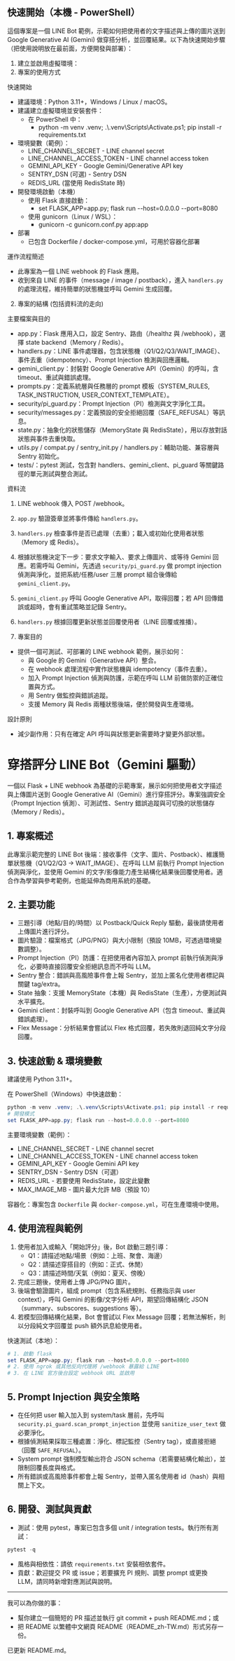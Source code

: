 ## 快速開始（本機 - PowerShell）

這個專案是一個 LINE Bot 範例，示範如何把使用者的文字描述與上傳的圖片送到 Google Generative AI (Gemini) 做穿搭分析，並回覆結果。以下為快速開始步驟（把使用說明放在最前面，方便開發與部署）：

1. 建立並啟用虛擬環境：
1. 專案的使用方式

快速開始

- 建議環境：Python 3.11+，Windows / Linux / macOS。
- 建議建立虛擬環境並安裝套件：
   - 在 PowerShell 中：
      - python -m venv .venv; .\\.venv\\Scripts\\Activate.ps1; pip install -r requirements.txt
- 環境變數（範例）：
   - LINE_CHANNEL_SECRET - LINE channel secret
   - LINE_CHANNEL_ACCESS_TOKEN - LINE channel access token
   - GEMINI_API_KEY - Google Gemini/Generative API key
   - SENTRY_DSN (可選) - Sentry DSN
   - REDIS_URL (當使用 RedisState 時)
- 開發環境啟動（本機）
   - 使用 Flask 直接啟動：
      - set FLASK_APP=app.py; flask run --host=0.0.0.0 --port=8080
   - 使用 gunicorn（Linux / WSL）：
      - gunicorn -c gunicorn.conf.py app:app
- 部署
   - 已包含 Dockerfile / docker-compose.yml，可用於容器化部署

運作流程簡述

- 此專案為一個 LINE webhook 的 Flask 應用。
- 收到來自 LINE 的事件（message / image / postback），進入 `handlers.py` 的處理流程，維持簡單的狀態機並呼叫 Gemini 生成回覆。


2. 專案的結構 (包括資料流的走向)

主要檔案與目的

- app.py：Flask 應用入口，設定 Sentry、路由（/healthz 與 /webhook），選擇 state backend（Memory / Redis）。
- handlers.py：LINE 事件處理器，包含狀態機（Q1/Q2/Q3/WAIT_IMAGE）、事件去重（idempotency）、Prompt Injection 檢測與回應邏輯。
- gemini_client.py：封裝對 Google Generative API（Gemini）的呼叫，含 timeout、重試與錯誤處理。
- prompts.py：定義系統層與任務層的 prompt 模板（SYSTEM_RULES, TASK_INSTRUCTION, USER_CONTEXT_TEMPLATE）。
- security/pi_guard.py：Prompt Injection（PI）檢測與文字淨化工具。
- security/messages.py：定義預設的安全拒絕回覆（SAFE_REFUSAL）等訊息。
- state.py：抽象化的狀態儲存（MemoryState 與 RedisState），用以存放對話狀態與事件去重快取。
- utils.py / compat.py / sentry_init.py / handlers.py：輔助功能、兼容層與 Sentry 初始化。
- tests/：pytest 測試，包含對 handlers、gemini_client、pi_guard 等關鍵路徑的單元測試與整合測試。

資料流

1. LINE webhook 傳入 POST /webhook。
2. `app.py` 驗證簽章並將事件傳給 `handlers.py`。
3. `handlers.py` 檢查事件是否已處理（去重）；載入或初始化使用者狀態（Memory 或 Redis）。
4. 根據狀態機決定下一步：要求文字輸入、要求上傳圖片、或等待 Gemini 回應。若需呼叫 Gemini，先透過 `security/pi_guard.py` 做 prompt injection 偵測與淨化，並把系統/任務/user 三層 prompt 組合後傳給 `gemini_client.py`。
5. `gemini_client.py` 呼叫 Google Generative API，取得回覆；若 API 回傳錯誤或超時，會有重試策略並記錄 Sentry。
6. `handlers.py` 根據回覆更新狀態並回覆使用者（LINE 回覆或推播）。


3. 專案目的

- 提供一個可測試、可部署的 LINE webhook 範例，展示如何：
   - 與 Google 的 Gemini（Generative API）整合。
   - 在 webhook 處理流程中實作狀態機與 idempotency（事件去重）。
   - 加入 Prompt Injection 偵測與防護，示範在呼叫 LLM 前做防禦的正確位置與方式。
   - 用 Sentry 做監控與錯誤追蹤。
   - 支援 Memory 與 Redis 兩種狀態後端，便於開發與生產環境。

設計原則

- 減少副作用：只有在確定 API 呼叫與狀態更新需要時才變更外部狀態。
# 穿搭評分 LINE Bot（Gemini 驅動）

一個以 Flask + LINE webhook 為基礎的示範專案，展示如何把使用者文字描述與上傳圖片送到 Google Generative AI（Gemini）進行穿搭評分。專案強調安全（Prompt Injection 偵測）、可測試性、Sentry 錯誤追蹤與可切換的狀態儲存（Memory / Redis）。

## 1. 專案概述

此專案示範完整的 LINE Bot 後端：接收事件（文字、圖片、Postback）、維護簡單狀態機（Q1/Q2/Q3 -> WAIT_IMAGE）、在呼叫 LLM 前執行 Prompt Injection 偵測與淨化，並使用 Gemini 的文字/影像能力產生結構化結果後回覆使用者。適合作為學習與參考範例，也能延伸為商用系統的基礎。

## 2. 主要功能

- 三題引導（地點/目的/時間）以 Postback/Quick Reply 驅動，最後請使用者上傳圖片進行評分。
- 圖片驗證：檔案格式（JPG/PNG）與大小限制（預設 10MB，可透過環境變數調整）。
- Prompt Injection（PI）防護：在把使用者內容加入 prompt 前執行偵測與淨化，必要時直接回覆安全拒絕訊息而不呼叫 LLM。
- Sentry 整合：錯誤與高風險事件會上報 Sentry，並加上匿名化使用者標記與關鍵 tag/extra。
- State 抽象：支援 MemoryState（本機）與 RedisState（生產），方便測試與水平擴充。
- Gemini client：封裝呼叫到 Google Generative API（包含 timeout、重試與錯誤處理）。
- Flex Message：分析結果會嘗試以 Flex 格式回覆，若失敗則退回純文字分段回覆。

## 3. 快速啟動 & 環境變數

建議使用 Python 3.11+。

在 PowerShell（Windows）中快速啟動：

```powershell
python -m venv .venv; .\.venv\Scripts\Activate.ps1; pip install -r requirements.txt
# 開發模式
set FLASK_APP=app.py; flask run --host=0.0.0.0 --port=8080
```

主要環境變數（範例）：

- LINE_CHANNEL_SECRET - LINE channel secret
- LINE_CHANNEL_ACCESS_TOKEN - LINE channel access token
- GEMINI_API_KEY - Google Gemini API key
- SENTRY_DSN - Sentry DSN（可選）
- REDIS_URL - 若要使用 RedisState，設定此變數
- MAX_IMAGE_MB - 圖片最大允許 MB（預設 10）

容器化：專案包含 `Dockerfile` 與 `docker-compose.yml`，可在生產環境中使用。

## 4. 使用流程與範例

1. 使用者加入或輸入「開始評分」後，Bot 啟動三題引導：
   - Q1：請描述地點/場景（例如：上班、聚會、海邊）
   - Q2：請描述穿搭目的（例如：正式、休閒）
   - Q3：請描述時間/天氣（例如：夏天、傍晚）
2. 完成三題後，使用者上傳 JPG/PNG 圖片。
3. 後端會驗證圖片，組成 prompt（包含系統規則、任務指示與 user context），呼叫 Gemini 的影像/文字分析 API，期望回傳結構化 JSON（summary、subscores、suggestions 等）。
4. 若模型回傳結構化結果，Bot 會嘗試以 Flex Message 回覆；若無法解析，則以分段純文字回覆並 push 額外訊息給使用者。

快速測試（本地）：

```powershell
# 1. 啟動 flask
set FLASK_APP=app.py; flask run --host=0.0.0.0 --port=8080
# 2. 使用 ngrok 或其他反向代理將 /webhook 暴露給 LINE
# 3. 在 LINE 官方後台設定 webhook URL 並啟用
```

## 5. Prompt Injection 與安全策略

- 在任何把 user 輸入加入到 system/task 層前，先呼叫 `security.pi_guard.scan_prompt_injection` 並使用 `sanitize_user_text` 做必要淨化。
- 根據偵測結果採取三種處置：淨化、標記監控（Sentry tag），或直接拒絕（回覆 `SAFE_REFUSAL`）。
- System prompt 強制模型輸出符合 JSON schema（若需要結構化輸出），並限制回覆長度與格式。
- 所有錯誤或高風險事件都會上報 Sentry，並帶入匿名使用者 id（hash）與相關上下文。

## 6. 開發、測試與貢獻

- 測試：使用 pytest，專案已包含多個 unit / integration tests。執行所有測試：

```powershell
pytest -q
```

- 風格與相依性：請依 `requirements.txt` 安裝相依套件。
- 貢獻：歡迎提交 PR 或 issue；若要擴充 PI 規則、調整 prompt 或更換 LLM，請同時新增對應測試與說明。

---

我可以為你做的事：

- 幫你建立一個簡短的 PR 描述並執行 git commit + push README.md；或
- 把 README 以繁體中文網頁 README（README_zh-TW.md）形式另存一份。

已更新 README.md。
